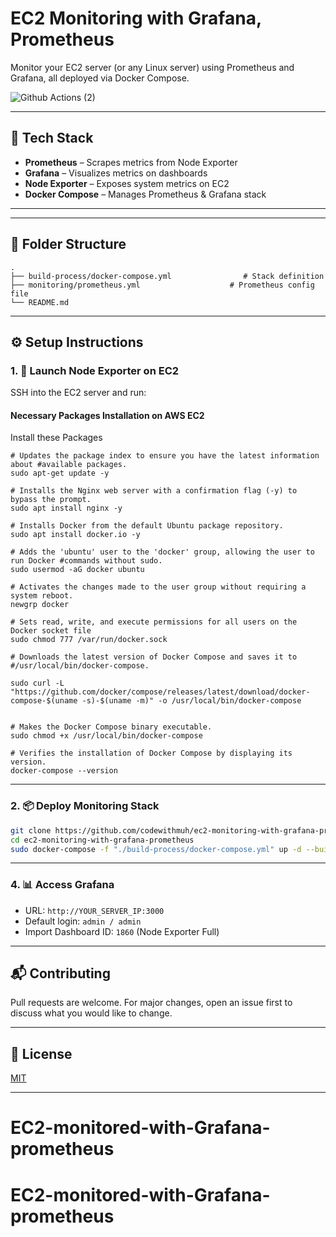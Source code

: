 # EC2 Monitoring with Grafana, Prometheus

Monitor your EC2 server (or any Linux server) using Prometheus and Grafana, all deployed via Docker Compose.

![Github Actions (2)](https://github.com/user-attachments/assets/21f778a9-2216-4537-9792-2f873584aa8e)

---

## 🚀 Tech Stack

- **Prometheus** – Scrapes metrics from Node Exporter
- **Grafana** – Visualizes metrics on dashboards
- **Node Exporter** – Exposes system metrics on EC2
- **Docker Compose** – Manages Prometheus & Grafana stack

---

---

## 📁 Folder Structure

```
.
├── build-process/docker-compose.yml                # Stack definition
├── monitoring/prometheus.yml                    # Prometheus config file
└── README.md
```

---

## ⚙️ Setup Instructions

### 1. 🚀 Launch Node Exporter on EC2
SSH into the EC2 server and run:

#### Necessary Packages Installation on AWS EC2
Install these Packages

```
# Updates the package index to ensure you have the latest information about #available packages.
sudo apt-get update -y

# Installs the Nginx web server with a confirmation flag (-y) to bypass the prompt.
sudo apt install nginx -y

# Installs Docker from the default Ubuntu package repository.
sudo apt install docker.io -y

# Adds the 'ubuntu' user to the 'docker' group, allowing the user to run Docker #commands without sudo.
sudo usermod -aG docker ubuntu

# Activates the changes made to the user group without requiring a system reboot.
newgrp docker

# Sets read, write, and execute permissions for all users on the Docker socket file 
sudo chmod 777 /var/run/docker.sock

# Downloads the latest version of Docker Compose and saves it to #/usr/local/bin/docker-compose.

sudo curl -L "https://github.com/docker/compose/releases/latest/download/docker-compose-$(uname -s)-$(uname -m)" -o /usr/local/bin/docker-compose


# Makes the Docker Compose binary executable.
sudo chmod +x /usr/local/bin/docker-compose

# Verifies the installation of Docker Compose by displaying its version.
docker-compose --version 

```



---

### 2. 📦 Deploy Monitoring Stack

```bash
git clone https://github.com/codewithmuh/ec2-monitoring-with-grafana-prometheus.git
cd ec2-monitoring-with-grafana-prometheus
sudo docker-compose -f "./build-process/docker-compose.yml" up -d --build
```

---


### 4. 📊 Access Grafana

- URL: `http://YOUR_SERVER_IP:3000`
- Default login: `admin / admin`
- Import Dashboard ID: `1860` (Node Exporter Full)

---


## 📬 Contributing

Pull requests are welcome. For major changes, open an issue first to discuss what you would like to change.

---

## 📝 License

[MIT](LICENSE)

---
# EC2-monitored-with-Grafana-prometheus
# EC2-monitored-with-Grafana-prometheus
